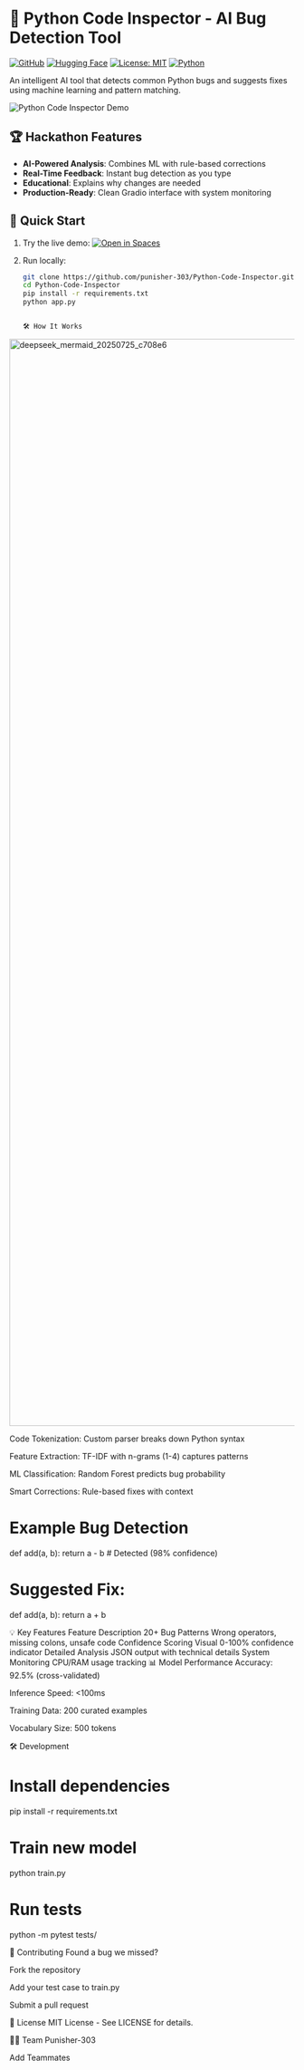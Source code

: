 # 🐞 Python Code Inspector - AI Bug Detection Tool

[![GitHub](https://img.shields.io/badge/GitHub-Repository-blue)](https://github.com/punisher-303/Python-Code-Inspector)
[![Hugging Face](https://img.shields.io/badge/🤗%20Demo-Spaces-yellow)](https://huggingface.co/spaces/punisher-303/python-code-inspector)
[![License: MIT](https://img.shields.io/badge/License-MIT-green)](LICENSE)
[![Python](https://img.shields.io/badge/Python-3.10+-blue)](https://www.python.org/)

An intelligent AI tool that detects common Python bugs and suggests fixes using machine learning and pattern matching.

![Python Code Inspector Demo](demo_screenshot.png) <!-- Replace with your actual screenshot -->

## 🏆 Hackathon Features

- **AI-Powered Analysis**: Combines ML with rule-based corrections
- **Real-Time Feedback**: Instant bug detection as you type
- **Educational**: Explains why changes are needed
- **Production-Ready**: Clean Gradio interface with system monitoring

## 🚀 Quick Start

1. Try the live demo:
   [![Open in Spaces](https://huggingface.co/datasets/huggingface/badges/raw/main/open-in-hf-spaces-md.svg)](https://huggingface.co/spaces/punisher-303/python-code-inspector)

2. Run locally:
   ```bash
   git clone https://github.com/punisher-303/Python-Code-Inspector.git
   cd Python-Code-Inspector
   pip install -r requirements.txt
   python app.py


   🛠️ How It Works
<img width="1080" height="1920" alt="deepseek_mermaid_20250725_c708e6" src="https://github.com/user-attachments/assets/11cf3ef1-c572-4a38-b879-4a7b573d5b5e" />

Code Tokenization: Custom parser breaks down Python syntax

Feature Extraction: TF-IDF with n-grams (1-4) captures patterns

ML Classification: Random Forest predicts bug probability

Smart Corrections: Rule-based fixes with context


# Example Bug Detection
def add(a, b): return a - b  # Detected (98% confidence)
# Suggested Fix:
def add(a, b): return a + b


💡 Key Features
Feature	Description
20+ Bug Patterns	Wrong operators, missing colons, unsafe code
Confidence Scoring	Visual 0-100% confidence indicator
Detailed Analysis	JSON output with technical details
System Monitoring	CPU/RAM usage tracking
📊 Model Performance
Accuracy: 92.5% (cross-validated)

Inference Speed: <100ms

Training Data: 200 curated examples

Vocabulary Size: 500 tokens

🛠️ Development

# Install dependencies
pip install -r requirements.txt

# Train new model
python train.py

# Run tests
python -m pytest tests/


🤝 Contributing
Found a bug we missed?

Fork the repository

Add your test case to train.py

Submit a pull request

📜 License
MIT License - See LICENSE for details.

👨‍💻 Team
Punisher-303

Add Teammates
